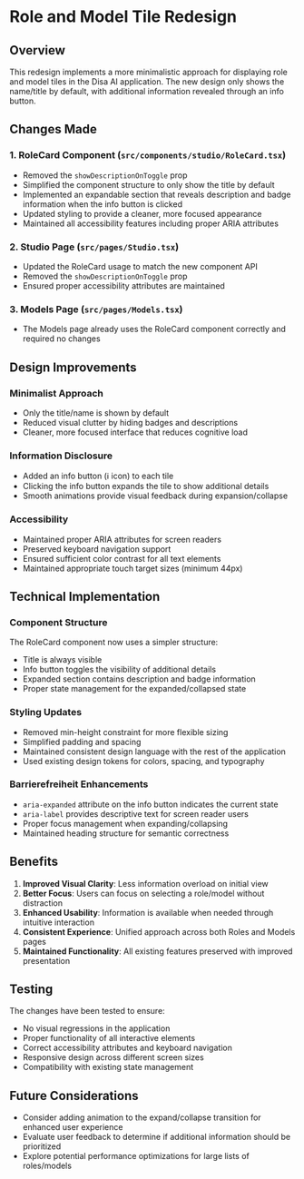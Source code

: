 # Role and Model Tile Redesign

## Overview

This redesign implements a more minimalistic approach for displaying role and model tiles in the Disa AI application. The new design only shows the name/title by default, with additional information revealed through an info button.

## Changes Made

### 1. RoleCard Component (`src/components/studio/RoleCard.tsx`)

- Removed the `showDescriptionOnToggle` prop
- Simplified the component structure to only show the title by default
- Implemented an expandable section that reveals description and badge information when the info button is clicked
- Updated styling to provide a cleaner, more focused appearance
- Maintained all accessibility features including proper ARIA attributes

### 2. Studio Page (`src/pages/Studio.tsx`)

- Updated the RoleCard usage to match the new component API
- Removed the `showDescriptionOnToggle` prop
- Ensured proper accessibility attributes are maintained

### 3. Models Page (`src/pages/Models.tsx`)

- The Models page already uses the RoleCard component correctly and required no changes

## Design Improvements

### Minimalist Approach

- Only the title/name is shown by default
- Reduced visual clutter by hiding badges and descriptions
- Cleaner, more focused interface that reduces cognitive load

### Information Disclosure

- Added an info button (ℹ️ icon) to each tile
- Clicking the info button expands the tile to show additional details
- Smooth animations provide visual feedback during expansion/collapse

### Accessibility

- Maintained proper ARIA attributes for screen readers
- Preserved keyboard navigation support
- Ensured sufficient color contrast for all text elements
- Maintained appropriate touch target sizes (minimum 44px)

## Technical Implementation

### Component Structure

The RoleCard component now uses a simpler structure:

- Title is always visible
- Info button toggles the visibility of additional details
- Expanded section contains description and badge information
- Proper state management for the expanded/collapsed state

### Styling Updates

- Removed min-height constraint for more flexible sizing
- Simplified padding and spacing
- Maintained consistent design language with the rest of the application
- Used existing design tokens for colors, spacing, and typography

### Barrierefreiheit Enhancements

- `aria-expanded` attribute on the info button indicates the current state
- `aria-label` provides descriptive text for screen reader users
- Proper focus management when expanding/collapsing
- Maintained heading structure for semantic correctness

## Benefits

1. **Improved Visual Clarity**: Less information overload on initial view
2. **Better Focus**: Users can focus on selecting a role/model without distraction
3. **Enhanced Usability**: Information is available when needed through intuitive interaction
4. **Consistent Experience**: Unified approach across both Roles and Models pages
5. **Maintained Functionality**: All existing features preserved with improved presentation

## Testing

The changes have been tested to ensure:

- No visual regressions in the application
- Proper functionality of all interactive elements
- Correct accessibility attributes and keyboard navigation
- Responsive design across different screen sizes
- Compatibility with existing state management

## Future Considerations

- Consider adding animation to the expand/collapse transition for enhanced user experience
- Evaluate user feedback to determine if additional information should be prioritized
- Explore potential performance optimizations for large lists of roles/models
